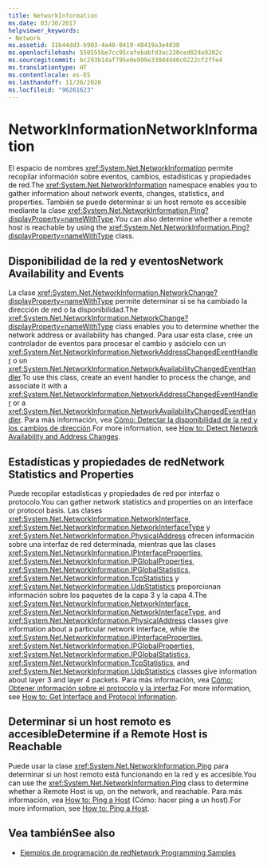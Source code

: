 ```yaml
---
title: NetworkInformation
ms.date: 03/30/2017
helpviewer_keywords:
- Network
ms.assetid: 31b44dd3-b903-4a48-8419-40419a3e4038
ms.openlocfilehash: 550555be7cc95cafebabfd3ac230ced024a9202c
ms.sourcegitcommit: bc293b14af795e0e999e3304dd40c0222cf2ffe4
ms.translationtype: HT
ms.contentlocale: es-ES
ms.lasthandoff: 11/26/2020
ms.locfileid: "96261623"
---
```

# <a name="networkinformation"></a><span data-ttu-id="c7679-102">NetworkInformation</span><span class="sxs-lookup"><span data-stu-id="c7679-102">NetworkInformation</span></span>

<span data-ttu-id="c7679-103">El espacio de nombres <xref:System.Net.NetworkInformation> permite recopilar información sobre eventos, cambios, estadísticas y propiedades de red.</span><span class="sxs-lookup"><span data-stu-id="c7679-103">The <xref:System.Net.NetworkInformation> namespace enables you to gather information about network events, changes, statistics, and properties.</span></span> <span data-ttu-id="c7679-104">También se puede determinar si un host remoto es accesible mediante la clase <xref:System.Net.NetworkInformation.Ping?displayProperty=nameWithType>.</span><span class="sxs-lookup"><span data-stu-id="c7679-104">You can also determine whether a remote host is reachable by using the <xref:System.Net.NetworkInformation.Ping?displayProperty=nameWithType> class.</span></span>  
  
## <a name="network-availability-and-events"></a><span data-ttu-id="c7679-105">Disponibilidad de la red y eventos</span><span class="sxs-lookup"><span data-stu-id="c7679-105">Network Availability and Events</span></span>  

 <span data-ttu-id="c7679-106">La clase <xref:System.Net.NetworkInformation.NetworkChange?displayProperty=nameWithType> permite determinar si se ha cambiado la dirección de red o la disponibilidad.</span><span class="sxs-lookup"><span data-stu-id="c7679-106">The <xref:System.Net.NetworkInformation.NetworkChange?displayProperty=nameWithType> class enables you to determine whether the network address or availability has changed.</span></span> <span data-ttu-id="c7679-107">Para usar esta clase, cree un controlador de eventos para procesar el cambio y asócielo con un <xref:System.Net.NetworkInformation.NetworkAddressChangedEventHandler> o un <xref:System.Net.NetworkInformation.NetworkAvailabilityChangedEventHandler>.</span><span class="sxs-lookup"><span data-stu-id="c7679-107">To use this class, create an event handler to process the change, and associate it with a <xref:System.Net.NetworkInformation.NetworkAddressChangedEventHandler> or a <xref:System.Net.NetworkInformation.NetworkAvailabilityChangedEventHandler>.</span></span> <span data-ttu-id="c7679-108">Para más información, vea [Cómo: Detectar la disponibilidad de la red y los cambios de dirección](how-to-detect-network-availability-and-address-changes.md).</span><span class="sxs-lookup"><span data-stu-id="c7679-108">For more information, see [How to: Detect Network Availability and Address Changes](how-to-detect-network-availability-and-address-changes.md).</span></span>  
  
## <a name="network-statistics-and-properties"></a><span data-ttu-id="c7679-109">Estadísticas y propiedades de red</span><span class="sxs-lookup"><span data-stu-id="c7679-109">Network Statistics and Properties</span></span>  

 <span data-ttu-id="c7679-110">Puede recopilar estadísticas y propiedades de red por interfaz o protocolo.</span><span class="sxs-lookup"><span data-stu-id="c7679-110">You can gather network statistics and properties on an interface or protocol basis.</span></span> <span data-ttu-id="c7679-111">Las clases <xref:System.Net.NetworkInformation.NetworkInterface>, <xref:System.Net.NetworkInformation.NetworkInterfaceType> y <xref:System.Net.NetworkInformation.PhysicalAddress> ofrecen información sobre una interfaz de red determinada, mientras que las clases <xref:System.Net.NetworkInformation.IPInterfaceProperties>, <xref:System.Net.NetworkInformation.IPGlobalProperties>, <xref:System.Net.NetworkInformation.IPGlobalStatistics>, <xref:System.Net.NetworkInformation.TcpStatistics> y <xref:System.Net.NetworkInformation.UdpStatistics> proporcionan información sobre los paquetes de la capa 3 y la capa 4.</span><span class="sxs-lookup"><span data-stu-id="c7679-111">The <xref:System.Net.NetworkInformation.NetworkInterface>, <xref:System.Net.NetworkInformation.NetworkInterfaceType>, and <xref:System.Net.NetworkInformation.PhysicalAddress> classes give information about a particular network interface, while the <xref:System.Net.NetworkInformation.IPInterfaceProperties>, <xref:System.Net.NetworkInformation.IPGlobalProperties>, <xref:System.Net.NetworkInformation.IPGlobalStatistics>, <xref:System.Net.NetworkInformation.TcpStatistics>, and <xref:System.Net.NetworkInformation.UdpStatistics> classes give information about layer 3 and layer 4 packets.</span></span> <span data-ttu-id="c7679-112">Para más información, vea [Cómo: Obtener información sobre el protocolo y la interfaz](how-to-get-interface-and-protocol-information.md).</span><span class="sxs-lookup"><span data-stu-id="c7679-112">For more information, see [How to: Get Interface and Protocol Information](how-to-get-interface-and-protocol-information.md).</span></span>  
  
## <a name="determine-if-a-remote-host-is-reachable"></a><span data-ttu-id="c7679-113">Determinar si un host remoto es accesible</span><span class="sxs-lookup"><span data-stu-id="c7679-113">Determine if a Remote Host is Reachable</span></span>  

 <span data-ttu-id="c7679-114">Puede usar la clase <xref:System.Net.NetworkInformation.Ping> para determinar si un host remoto está funcionando en la red y es accesible.</span><span class="sxs-lookup"><span data-stu-id="c7679-114">You can use the <xref:System.Net.NetworkInformation.Ping> class to determine whether a Remote Host is up, on the network, and reachable.</span></span> <span data-ttu-id="c7679-115">Para más información, vea [How to: Ping a Host](how-to-ping-a-host.md) (Cómo: hacer ping a un host).</span><span class="sxs-lookup"><span data-stu-id="c7679-115">For more information, see [How to: Ping a Host](how-to-ping-a-host.md).</span></span>  
  
## <a name="see-also"></a><span data-ttu-id="c7679-116">Vea también</span><span class="sxs-lookup"><span data-stu-id="c7679-116">See also</span></span>

- [<span data-ttu-id="c7679-117">Ejemplos de programación de red</span><span class="sxs-lookup"><span data-stu-id="c7679-117">Network Programming Samples</span></span>](network-programming-samples.md)

<!-- to-do: review sample links
- [Network Information Technology Sample](https://archive.msdn.microsoft.com/nclsamples/Wiki/View.aspx?title=Network%20Information)
- [NetStat Tool Technology Sample](https://archive.msdn.microsoft.com/nclsamples/Wiki/View.aspx?title=NetStat%20Tool)
- [Ping Client Technology Sample](https://archive.msdn.microsoft.com/nclsamples/Wiki/View.aspx?title=Ping%20Client)
-->
